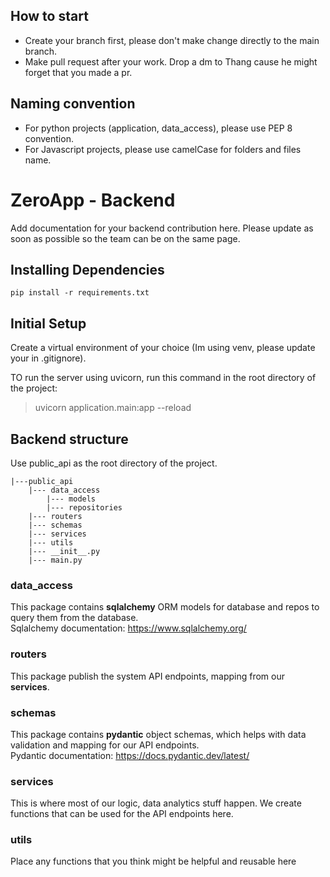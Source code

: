 ## How to start
- Create your branch first, please don't make change directly to the main branch.
- Make pull request after your work. Drop a dm to Thang cause he might forget that you made a pr.

## Naming convention
- For python projects (application, data_access), please use PEP 8 convention.
- For Javascript projects, please use camelCase for folders and files name.

# ZeroApp - Backend

Add documentation for your backend contribution here. Please update as soon as possible so the team can be on the same page.

## Installing Dependencies 
    pip install -r requirements.txt

## Initial Setup
Create a virtual environment of your choice (Im using venv, please update your in .gitignore). 

TO run the server using uvicorn, run this command in the root directory of the project:
> uvicorn application.main:app --reload

## Backend structure
Use public_api as the root directory of the project.

    |---public_api
        |--- data_access
            |--- models
            |--- repositories
        |--- routers
        |--- schemas
        |--- services
        |--- utils
        |--- __init__.py
        |--- main.py
### data_access
This package contains **sqlalchemy** ORM models for database and repos to query them from the database. \
Sqlalchemy documentation: https://www.sqlalchemy.org/

### routers
This package publish the system API endpoints, mapping from our **services**.

### schemas
This package contains **pydantic** object schemas, which helps with data validation and mapping for our API endpoints. \
Pydantic documentation: https://docs.pydantic.dev/latest/

### services
This is where most of our logic, data analytics stuff happen. We create functions that can be used for the API endpoints here.

### utils
Place any functions that you think might be helpful and reusable here

